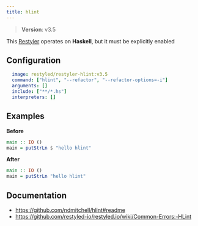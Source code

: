 ```yaml
---
title: hlint
---
```


> **Version**: v3.5

This [Restyler][source] operates on **Haskell**, but it must be explicitly enabled 

## Configuration

```yaml
  image: restyled/restyler-hlint:v3.5
  command: ["hlint", "--refactor", "--refactor-options=-i"]
  arguments: []
  include: ["**/*.hs"]
  interpreters: []
```

## Examples

**Before**

```haskell
main :: IO ()
main = putStrLn $ "hello hlint"

```

**After**

```haskell
main :: IO ()
main = putStrLn "hello hlint"

```


## Documentation

- https://github.com/ndmitchell/hlint#readme
- https://github.com/restyled-io/restyled.io/wiki/Common-Errors:-HLint

[source]: https://github.com/restyled-io/restylers/blob/main/hlint/info.yaml
